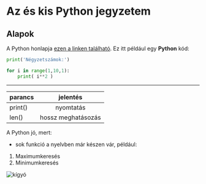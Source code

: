 # Az és kis Python jegyzetem
## Alapok
A Python honlapja [ezen a linken található](https://www.python.org/).
Ez itt például egy **Python** kód:
```Python
print('Négyzetszámok:')

for i in range(1,10,1):
    print( i**2 )
```
---
| parancs | jelentés |
| --------|:--------:|
|print()|nyomtatás|
|len()|hossz meghatásozás

A Python jó, mert:
- sok funkció a nyelvben már készen vár, például:
 1. Maximumkeresés
 2. Minimumkeresés 
 
![kígyó](https://www.thesun.co.uk/wp-content/uploads/2019/08/NINTCHDBPICT000516641595-e1567035622726.jpg?w=960) 

